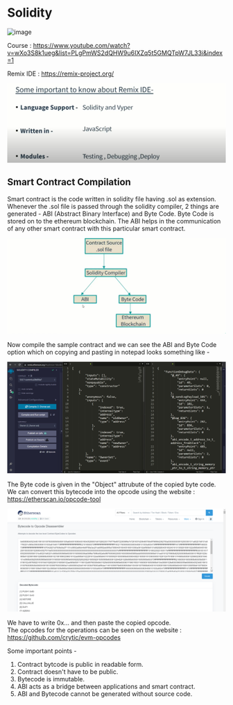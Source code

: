 # Solidity

![image](https://arturonavarro.com/wp-content/uploads/2022/10/solidity-lenguaje-programacion-actualizacion-930x563.jpeg)

Course : https://www.youtube.com/watch?v=wXo3S8k1ueg&list=PLgPmWS2dQHW9u6IXZq5t5GMQTpW7JL33i&index=1

Remix IDE : https://remix-project.org/

![image](https://github.com/Jigsaw-23122002/Solidity/blob/main/Images/02.png)

## Smart Contract Compilation

Smart contract is the code written in solidity file having .sol as extension. Whenever the .sol file is passed through the solidity compiler, 2 things are generated - ABI (Abstract Binary Interface) and Byte Code. Byte Code is stored on to the ethereum blockchain. The ABI helps in the communication of any other smart contract with this particular smart contract.

![image](https://github.com/Jigsaw-23122002/Solidity/blob/main/Images/03.png)

Now compile the sample contract and we can see the ABI and Byte Code option which on copying and pasting in notepad looks something like -

![image](https://github.com/Jigsaw-23122002/Solidity/blob/main/Images/04.png)

The Byte code is given in the "Object" attrubute of the copied byte code.
<br/>
We can convert this bytecode into the opcode using the website : https://etherscan.io/opcode-tool

![image](https://github.com/Jigsaw-23122002/Solidity/blob/main/Images/05.png)

We have to write 0x... and then paste the copied opcode.
<br/>
The opcodes for the operations can be seen on the website : https://github.com/crytic/evm-opcodes

Some important points -

1. Contract bytcode is public in readable form.
2. Contract doesn't have to be public.
3. Bytecode is immutable.
4. ABI acts as a bridge between applications and smart contract.
5. ABI and Bytecode cannot be generated without source code.
